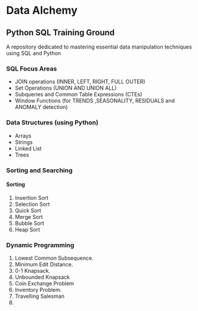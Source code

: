 # Data Alchemy
## Python SQL Training Ground

A repository dedicated to mastering essential data manipulation techniques using SQL and Python

### SQL Focus Areas
- JOIN operations (INNER, LEFT, RIGHT, FULL OUTER)
- Set Operations (UNION AND UNION ALL)
- Subqueries and Common Table Expressions (CTEs)
- Window Functions (for TRENDS ,SEASONALITY, RESIDUALS and ANOMALY detection)

### Data Structures (using Python)
- Arrays
- Strings
- Linked List
- Trees


### Sorting and Searching
#### Sorting
1. Insertion Sort
2. Selection Sort
3. Quick Sort
4. Merge Sort
5. Bubble Sort
6. Heap Sort

### Dynamic Programming
1. Lowest Common Subsequence.
2. Minimum Edit Distance.
3. 0-1 Knapsack.
4. Unbounded Knapsack
5. Coin Exchange Problem 
6. Inventory Problem.
7. Travelling Salesman
8. 
